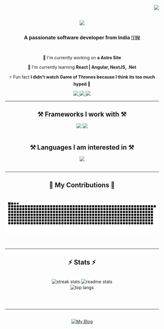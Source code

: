 <img align="right" src="https://visitor-badge.laobi.icu/badge?page_id=dev-bishal.dev-bishal" />

<h1 align="center">
    <img src="https://readme-typing-svg.herokuapp.com/?font=Righteous&size=35&center=true&vCenter=true&width=500&height=70&duration=4000&lines=Hi+There!+👋;+I'm+Bishal+Biswas!;" />
</h1>

<h3 align="center">A passionate software developer from India 🇮🇳</h3>

<br/>

<div align="center">
 
🔭 I'm currently working on **a Astro Site**

🌱 I'm currently learning **React | Angular, NextJS, .Net**

⚡ Fun fact **I didn't watch Game of Thrones because I think its too much hyped 🥱**

 </div>
 
<div align="center"> 
  <a href="mailto:bishal.biswas.4796@gmail.com">
    <img src="https://img.shields.io/badge/Gmail-333333?style=for-the-badge&logo=gmail&logoColor=red" />
  </a>
  <a href="https://www.linkedin.com/in/iambishal-biswas/" target="_blank">
    <img src="https://img.shields.io/badge/LinkedIn-0077B5?style=for-the-badge&logo=linkedin&logoColor=white" target="_blank" />
  </a>
  <a href="https://dev-bishal.vercel.app/" target="_blank">
     <img src="https://img.shields.io/badge/Portfolio-FF5722?style=for-the-badge&logo=todoist&logoColor=white" target="_blank" /> <!-- sqlite, safari, google-chrome are other good icon options -->
  </a>
</div>

 <hr/>

<h2 align="center">⚒️ Frameworks I work with ⚒️</h2>
<div align="center">
    <img src="https://skillicons.dev/icons?i=astro,bootstrap,html,css,js,github,tailwind,vscode" />
    <img src="https://skillicons.dev/icons?i=mongodb,express,nodejs,angular,react,nextjs,alpinejs,firebase,ts" />
</div>

<br/>
<h2 align="center">⚒️ Languages I am interested in ⚒️</h2>
<div align="center">
    <img src="https://skillicons.dev/icons?i=cs,dotnet,selenium,docker,flutter,php,py" />
</div>
<br/>

<hr/>

<div align="center">
  <h2>🐍 My Contributions 🐍</h2>
  <br>
    <picture>
      <source media="(prefers-color-scheme: dark)" srcset="https://raw.githubusercontent.com/dev-bishal/dev-bishal/refs/heads/output/github-contribution-grid-snake-dark.svg" />
      <source media="(prefers-color-scheme: light)" srcset="https://raw.githubusercontent.com/dev-bishal/dev-bishal/refs/heads/output/github-contribution-grid-snake.svg" />
      <img alt="github-snake" src="https://raw.githubusercontent.com/dev-bishal/dev-bishal/refs/heads/output/github-contribution-grid-snake.svg" />
    </picture>
  <br/><br/><br/>
</div>

<hr/>

<h2 align="center">⚡ Stats ⚡</h2>
<br>
<div align=center>
  <img width=390 height=163 src="https://streak-stats.demolab.com/?user=dev-bishal&theme=react&border_radius=10" alt="streak stats"/>
  <img width=390 src="https://dev-bishal-stats.vercel.app/api?username=dev-bishal&count_private=true&show_icons=true&theme=react&rank_icon=github&border_radius=10" alt="readme stats" />
  <br/>
  <img width=325 align="center" src="https://dev-bishal-stats.vercel.app/api/top-langs/?username=dev-bishal&langs_count=8&layout=compact&theme=react&border_radius=10&size_weight=0.5&count_weight=0.5&exclude_repo=github-readme-stats" alt="top langs" />
</div>

<br/><br/>

<hr/>

<br/>

<div align="center">
<a href='https://dev-bishal.vercel.app/' target='_blank'><img height='64' style='border:0px;height:64px;' src='https://camo.githubusercontent.com/feb1783ffd5114745c4f7a5d5606f41eeef21b21f20c663f760f10a5302fd915/68747470733a2f2f6465762d62697368616c2e76657263656c2e6170702f6173736574732f696d616765732f6c6f676f2e706e67' border='0' alt='My Blog' /></a>
</div>

<br/>


